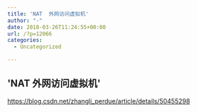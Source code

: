 ```yaml
---
title: 'NAT  外网访问虚拟机'
author: "-"
date: 2018-03-26T11:24:55+00:00
url: /?p=12066
categories:
  - Uncategorized

---
```

## 'NAT  外网访问虚拟机'
https://blog.csdn.net/zhangli_perdue/article/details/50455298